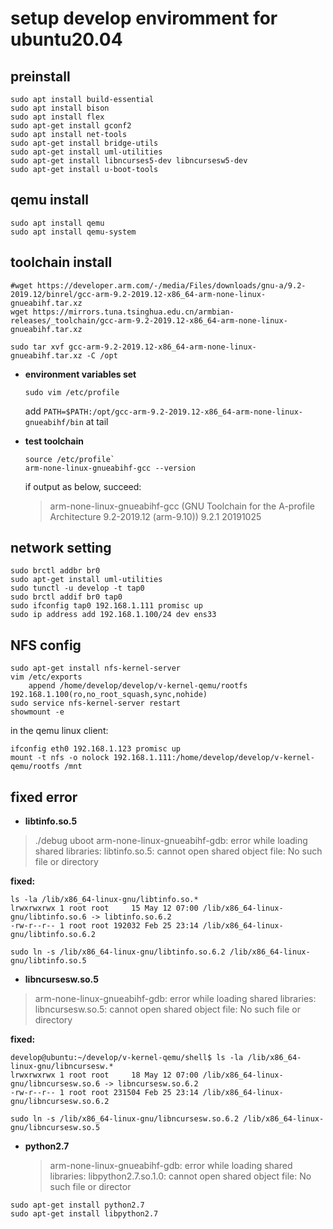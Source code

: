 # setup develop enviromment for ubuntu20.04

## preinstall

```shell
sudo apt install build-essential
sudo apt install bison
sudo apt install flex
sudo apt-get install gconf2
sudo apt install net-tools
sudo apt-get install bridge-utils
sudo apt-get install uml-utilities
sudo apt-get install libncurses5-dev libncursesw5-dev
sudo apt-get install u-boot-tools
```

## qemu install

```shell
sudo apt install qemu
sudo apt install qemu-system
```

## toolchain install

```shell
#wget https://developer.arm.com/-/media/Files/downloads/gnu-a/9.2-2019.12/binrel/gcc-arm-9.2-2019.12-x86_64-arm-none-linux-gnueabihf.tar.xz 
wget https://mirrors.tuna.tsinghua.edu.cn/armbian-releases/_toolchain/gcc-arm-9.2-2019.12-x86_64-arm-none-linux-gnueabihf.tar.xz

sudo tar xvf gcc-arm-9.2-2019.12-x86_64-arm-none-linux-gnueabihf.tar.xz -C /opt
```

- **environment variables set**

  `sudo vim /etc/profile`

  add `PATH=$PATH:/opt/gcc-arm-9.2-2019.12-x86_64-arm-none-linux-gnueabihf/bin` at tail

- **test toolchain**

  ```shell
  source /etc/profile`
  arm-none-linux-gnueabihf-gcc --version
  ```

  if output as below, succeed:

  > arm-none-linux-gnueabihf-gcc (GNU Toolchain for the A-profile Architecture 9.2-2019.12 (arm-9.10)) 9.2.1 20191025

## network setting

```shell
sudo brctl addbr br0
sudo apt-get install uml-utilities
sudo tunctl -u develop -t tap0
sudo brctl addif br0 tap0
sudo ifconfig tap0 192.168.1.111 promisc up
sudo ip address add 192.168.1.100/24 dev ens33
```

## NFS config

```shell
sudo apt-get install nfs-kernel-server
vim /etc/exports
	append /home/develop/develop/v-kernel-qemu/rootfs	192.168.1.100(ro,no_root_squash,sync,nohide) 
sudo service nfs-kernel-server restart 
showmount -e
```

in the qemu linux client:

```shell
ifconfig eth0 192.168.1.123 promisc up
mount -t nfs -o nolock 192.168.1.111:/home/develop/develop/v-kernel-qemu/rootfs /mnt
```

## fixed error

* **libtinfo.so.5**

> ./debug uboot
> arm-none-linux-gnueabihf-gdb: error while loading shared libraries: libtinfo.so.5: cannot open shared object file: No such file or directory

**fixed:**

```shell
ls -la /lib/x86_64-linux-gnu/libtinfo.so.*
lrwxrwxrwx 1 root root     15 May 12 07:00 /lib/x86_64-linux-gnu/libtinfo.so.6 -> libtinfo.so.6.2
-rw-r--r-- 1 root root 192032 Feb 25 23:14 /lib/x86_64-linux-gnu/libtinfo.so.6.2
```

`sudo ln -s /lib/x86_64-linux-gnu/libtinfo.so.6.2 /lib/x86_64-linux-gnu/libtinfo.so.5`

* **libncursesw.so.5**

> arm-none-linux-gnueabihf-gdb: error while loading shared libraries: libncursesw.so.5: cannot open shared object file: No such file or directory

**fixed:**

```shell
develop@ubuntu:~/develop/v-kernel-qemu/shell$ ls -la /lib/x86_64-linux-gnu/libncursesw.*
lrwxrwxrwx 1 root root     18 May 12 07:00 /lib/x86_64-linux-gnu/libncursesw.so.6 -> libncursesw.so.6.2
-rw-r--r-- 1 root root 231504 Feb 25 23:14 /lib/x86_64-linux-gnu/libncursesw.so.6.2
```

`sudo ln -s /lib/x86_64-linux-gnu/libncursesw.so.6.2 /lib/x86_64-linux-gnu/libncursesw.so.5`

* **python2.7**

  > arm-none-linux-gnueabihf-gdb: error while loading shared libraries: libpython2.7.so.1.0: cannot open shared object file: No such file or director

```shell
sudo apt-get install python2.7
sudo apt-get install libpython2.7
```

